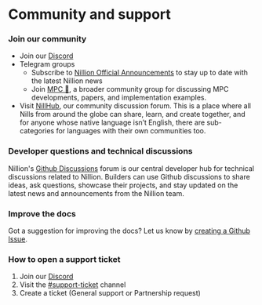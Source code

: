 # Community and support

### Join our community

- Join our [Discord](https://discord.com/invite/nillionnetwork)
- Telegram groups
  - Subscribe to [Nillion Official Announcements](https://t.me/nillionofficialannouncements) to stay up to date with the latest Nillion news
  - Join [MPC 👀](https://t.me/Multipartycomputation), a broader community group for discussing MPC developments, papers, and implementation examples.
- Visit [NillHub](https://www.nillhub.com), our community discussion forum. This is a place where all Nills from around the globe can share, learn, and create together, and for anyone whose native language isn’t English, there are sub-categories for languages with their own communities too.

### Developer questions and technical discussions

Nillion's [Github Discussions](https://github.com/orgs/nillion-oss/discussions?discussions_q=) forum is our central developer hub for technical discussions related to Nillion. Builders can use Github discussions to share ideas, ask questions, showcase their projects, and stay updated on the latest news and announcements from the Nillion team.

### Improve the docs

Got a suggestion for improving the docs? Let us know by [creating a Github Issue](https://github.com/nillion-oss/nillion-docs/issues/new?assignees=&labels=documentation&projects=&template=improve-documentation.md&title=%5BDOCS%5D).

### How to open a support ticket

1. Join our [Discord](https://discord.com/invite/nillionnetwork)
2. Visit the [#support-ticket](https://discord.com/channels/905926225120338000/927874817355563018) channel
3. Create a ticket (General support or Partnership request)

